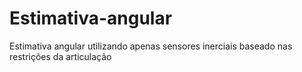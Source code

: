 # Estimativa-angular
Estimativa angular utilizando apenas sensores inerciais baseado nas restrições da articulação 

